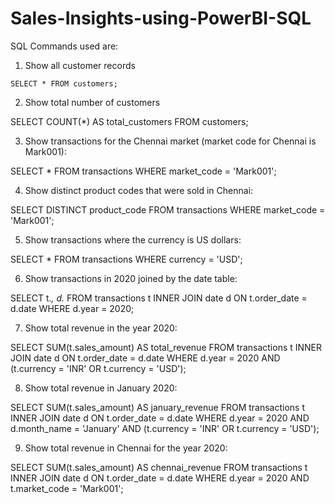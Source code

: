 # Sales-Insights-using-PowerBI-SQL

SQL Commands used are:

1. Show all customer records

`SELECT * FROM customers;`

2. Show total number of customers

SELECT COUNT(*) AS total_customers FROM customers;

3. Show transactions for the Chennai market (market code for Chennai is Mark001):

SELECT * FROM transactions WHERE market_code = 'Mark001';

4. Show distinct product codes that were sold in Chennai:

SELECT DISTINCT product_code FROM transactions WHERE market_code = 'Mark001';

5. Show transactions where the currency is US dollars:

SELECT * FROM transactions WHERE currency = 'USD';

6. Show transactions in 2020 joined by the date table:

SELECT t.*, d.* 
FROM transactions t 
INNER JOIN date d ON t.order_date = d.date 
WHERE d.year = 2020;

7. Show total revenue in the year 2020:

SELECT SUM(t.sales_amount) AS total_revenue 
FROM transactions t 
INNER JOIN date d ON t.order_date = d.date 
WHERE d.year = 2020 
  AND (t.currency = 'INR' OR t.currency = 'USD');

8. Show total revenue in January 2020:

SELECT SUM(t.sales_amount) AS january_revenue 
FROM transactions t 
INNER JOIN date d ON t.order_date = d.date 
WHERE d.year = 2020 
  AND d.month_name = 'January' 
  AND (t.currency = 'INR' OR t.currency = 'USD');

9. Show total revenue in Chennai for the year 2020:

SELECT SUM(t.sales_amount) AS chennai_revenue 
FROM transactions t 
INNER JOIN date d ON t.order_date = d.date 
WHERE d.year = 2020 
  AND t.market_code = 'Mark001';
